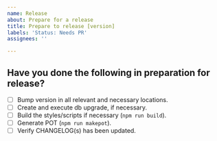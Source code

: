 ```yaml
---
name: Release
about: Prepare for a release
title: Prepare to release [version]
labels: 'Status: Needs PR'
assignees: ''

---
```


## Have you done the following in preparation for release?

- [ ] Bump version in all relevant and necessary locations.
- [ ] Create and execute db upgrade, if necessary.
- [ ] Build the styles/scripts if necessary (`npm run build`).
- [ ] Generate POT (`npm run makepot`).
- [ ] Verify CHANGELOG(s) has been updated.
